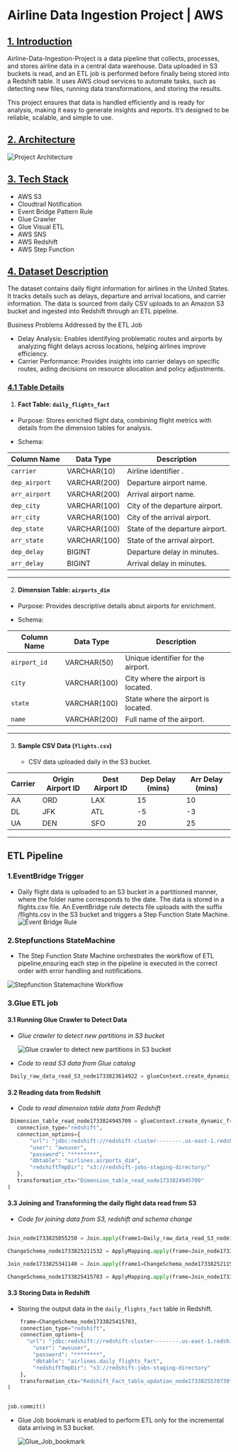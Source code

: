 # Airline Data Ingestion Project | AWS 
## [1. Introduction](#introduction)
Airline-Data-Ingestion-Project is a data pipeline that collects, processes, and stores airline data in a central data warehouse. Data uploaded in S3 buckets is read, and an ETL job is performed before finally being stored into a Redshift table. It uses AWS cloud services to automate tasks, such as detecting new files, running data transformations, and storing the results. 

This project ensures that data is handled efficiently and is ready for analysis, making it easy to generate insights and reports. It’s designed to be reliable, scalable, and simple to use. 

## [2. Architecture](#architecture)
![Project Architecture](Architecture.png)

## [3. Tech Stack](#tech-stack) 
- AWS S3
- Cloudtrail Notification 
- Event Bridge Pattern Rule 
- Glue Crawler 
- Glue Visual ETL 
- AWS SNS 
- AWS Redshift 
- AWS Step Function

## [4. Dataset Description](#dataset-description)

The dataset contains daily flight information for airlines in the United States. It tracks details such as delays, departure and arrival locations, and carrier information. The data is sourced from daily CSV uploads to an Amazon S3 bucket and ingested into Redshift through an ETL pipeline.

Business Problems Addressed by the ETL Job
- Delay Analysis: Enables identifying problematic routes and airports by analyzing flight delays across locations, helping airlines improve efficiency.
- Carrier Performance: Provides insights into carrier delays on specific routes, aiding decisions on resource allocation and policy adjustments.

### [4.1 Table Details](#table-details)

1. #### Fact Table: `daily_flights_fact`
- Purpose:
  Stores enriched flight data, combining flight metrics with details from the dimension tables for analysis.

- Schema:

| Column Name    | Data Type      | Description                                         |
|----------------|----------------|-----------------------------------------------------|
| `carrier`      | VARCHAR(10)    | Airline identifier . |
| `dep_airport`  | VARCHAR(200)   | Departure airport name.                            |
| `arr_airport`  | VARCHAR(200)   | Arrival airport name.                              |
| `dep_city`     | VARCHAR(100)   | City of the departure airport.                     |
| `arr_city`     | VARCHAR(100)   | City of the arrival airport.                       |
| `dep_state`    | VARCHAR(100)   | State of the departure airport.                    |
| `arr_state`    | VARCHAR(100)   | State of the arrival airport.                      |
| `dep_delay`    | BIGINT         | Departure delay in minutes.                        |
| `arr_delay`    | BIGINT         | Arrival delay in minutes.                          |

---

2. #### Dimension Table: `airports_dim`
- Purpose: Provides descriptive details about airports for enrichment.

- Schema: 

| Column Name    | Data Type      | Description                                         |
|----------------|----------------|-----------------------------------------------------|
| `airport_id`   | VARCHAR(50)    | Unique identifier for the airport.                 |
| `city`         | VARCHAR(100)   | City where the airport is located.                 |
| `state`        | VARCHAR(100)   | State where the airport is located.                |
| `name`         | VARCHAR(200)   | Full name of the airport.                          |

---

3. #### Sample CSV Data (`flights.csv`)
   - CSV data uploaded daily in the S3 bucket.

| Carrier | Origin Airport ID | Dest Airport ID | Dep Delay (mins) | Arr Delay (mins) |
|---------|--------------------|------------------|------------------|------------------|
| AA      | ORD                | LAX              | 15               | 10               |
| DL      | JFK                | ATL              | -5               | -3               |
| UA      | DEN                | SFO              | 20               | 25               |

---

## ETL Pipeline 
### 1.EventBridge Trigger
- Daily flight data is uploaded to an S3 bucket in a partitioned manner, where the folder name corresponds to the date. The data is stored in a flights.csv file. An EventBridge rule detects file uploads with the suffix /flights.csv in the S3 bucket and triggers a Step Function State Machine.
   ![Event Bridge Rule](Event_bridge_1.png)
### 2.Stepfunctions StateMachine
   - The Step Function State Machine orchestrates the workflow of ETL pipeline,ensuring each step in the pipeline is executed in the correct order with error handling and notifications.

  ![Stepfunction Statemachine Workflow](Stepfunction_Statemachine.png)
     
### 3.Glue ETL job 

#### 3.1 Running Glue Crawler to Detect Data
- *Glue crawler to detect new partitions in S3 bucket*
  
  ![Glue crawler to detect new partitions in S3 bucket](Glue_crawle_S3_daily_data.png)

- _Code to read S3 data from Glue catalog_

 ```python
  Daily_raw_data_read_S3_node1733823614922 = glueContext.create_dynamic_frame.from_catalog(database="airline", table_name="airlines_daily_raw_data", transformation_ctx="Daily_raw_data_read_S3_node1733823614922")

  ```
#### 3.2 Reading data from Redshift
- _Code to read dimension table data from Redshift_

 ```python
  Dimension_table_read_node1733824945709 = glueContext.create_dynamic_frame.from_options(
    connection_type="redshift",
    connection_options={
        "url": "jdbc:redshift://redshift-cluster--------.us-east-1.redshift.amazonaws.com:5439/dev",
        "user": "awsuser",
        "password": "********",
        "dbtable": "airlines.airports_dim",
        "redshiftTmpDir": "s3://redshift-jobs-staging-directory/"
    },
    transformation_ctx="Dimension_table_read_node1733824945709"
)

  ```

#### 3.3 Joining and Transforming the daily flight data read from S3
- _Code for joining data from S3, redshift and schema change_
``` python

Join_node1733825055250 = Join.apply(frame1=Daily_raw_data_read_S3_node1733823614922, frame2=Dimension_table_read_node1733824945709, keys1=["originairportid"], keys2=["airport_id"], transformation_ctx="Join_node1733825055250")

ChangeSchema_node1733825211532 = ApplyMapping.apply(frame=Join_node1733825055250, mappings=[("carrier", "string", "carrier", "string"), ("destairportid", "long", "destairportid", "long"), ("depdelay", "long", "depdelay", "bigint"), ("arrdelay", "long", "arrdelay", "bigint"), ("city", "string", "city", "string"), ("name", "string", "name", "string"), ("state", "string", "state", "string")], transformation_ctx="ChangeSchema_node1733825211532")

Join_node1733825341140 = Join.apply(frame1=ChangeSchema_node1733825211532, frame2=Dimension_table_read_node1733824945709, keys1=["destairportid"], keys2=["airport_id"], transformation_ctx="Join_node1733825341140")

ChangeSchema_node1733825415703 = ApplyMapping.apply(frame=Join_node1733825341140, mappings=[("carrier", "string", "carrier", "string"), ("state", "string", "dep_state", "string"), ("`.state`", "string", "arr_state", "string"), ("`.city`", "string", "arr_city", "string"), ("city", "string", "dep_city", "string")], transformation_ctx="ChangeSchema_node1733825415703")
```
#### 3.3 Storing Data in Redshift
- Storing the output data in the `daily_flights_fact` table in Redshift.
``` python Redshift_Fact_table_updation_node1733825570739 = glueContext.write_dynamic_frame.from_options(
    frame=ChangeSchema_node1733825415703, 
    connection_type="redshift",
    connection_options={
      "url": "jdbc:redshift://redshift-cluster--------.us-east-1.redshift.amazonaws.com:5439/dev",
        "user": "awsuser",
        "password": "********",
        "dbtable": "airlines.daily_flights_fact", 
        "redshiftTmpDir": "s3://redshift-jobs-staging-directory"
    },
    transformation_ctx="Redshift_Fact_table_updation_node1733825570739"
)


job.commit() 
```
- Glue Job bookmark is enabled to perform ETL only for the incremental data arriving in S3 bucket. 
  
  ![Glue_Job_bookmark](Glue_Job_bookmark.png)
